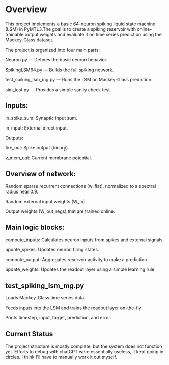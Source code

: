 # Overview

This project implements a basic 64-neuron spiking liquid state machine (LSM) in PyMTL3.The goal is to create a spiking reservoir with online-trainable output weights and evaluate it on time series prediction using the Mackey-Glass dataset.

The project is organized into four main parts:

Neuron.py — Defines the basic neuron behavior.

SpikingLSM64.py — Builds the full spiking network.

test_spiking_lsm_mg.py — Runs the LSM on Mackey-Glass prediction.

sim_test.py — Provides a simple sanity check test.

## Inputs:

in_spike_sum: Synaptic input sum.

in_input: External direct input.

Outputs:

fire_out: Spike output (binary).

v_mem_out: Current membrane potential.

## Overview of network:

Random sparse recurrent connections (w_flat), normalized to a spectral radius near 0.9.

Random external input weights (W_in).

Output weights (W_out_regs) that are trained online.

## Main logic blocks:

compute_inputs: Calculates neuron inputs from spikes and external signals.

update_spikes: Updates neuron firing states.

compute_output: Aggregates reservoir activity to make a prediction.

update_weights: Updates the readout layer using a simple learning rule.

## test_spiking_lsm_mg.py

Loads Mackey-Glass time series data.

Feeds inputs into the LSM and trains the readout layer on-the-fly.

Prints timestep, input, target, prediction, and error.


## Current Status

The project structure is mostly complete, but the system does not function yet. Efforts to debug with chatGPT were essentially useless, it kept going in circles. I think I'll have to manually work it out myself.
